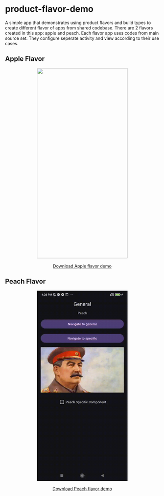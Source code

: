 # product-flavor-demo

A simple app that demonstrates using product flavors and build types to create different flavor of apps from shared codebase. There are 2 flavors created in this app: apple and peach. Each flavor app uses codes from main source set. They configure seperate activity and view according to their use cases.

## Apple Flavor

<p align="center">
  <img width="296" height="620"  src="https://github.com/raheemadamboev/product-flavor-demo/blob/main/banner_apple.gif" />
</p>

<p align="center">
  <a href="https://github.com/raheemadamboev/product-flavor-demo/blob/main/app-apple-qa.apk">Download Apple flavor demo</a>
</p>

## Peach Flavor

<p align="center">
  <img width="296" height="620"  src="https://github.com/raheemadamboev/product-flavor-demo/blob/main/banner_peach.gif" />
</p>

<p align="center">
  <a href="https://github.com/raheemadamboev/product-flavor-demo/blob/main/app-peach-qa.apk">Download Peach flavor demo</a>
</p>
